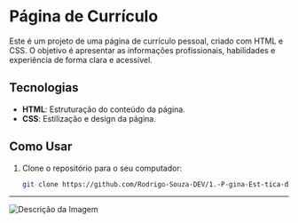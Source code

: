 # Página de Currículo

Este é um projeto de uma página de currículo pessoal, criado com HTML e CSS. O objetivo é apresentar as informações profissionais, habilidades e experiência de forma clara e acessível.

## Tecnologias

- **HTML**: Estruturação do conteúdo da página.
- **CSS**: Estilização e design da página.

## Como Usar

1. Clone o repositório para o seu computador:

   ```bash
   git clone https://github.com/Rodrigo-Souza-DEV/1.-P-gina-Est-tica-de-Curr-culo
----------------------------------------------------------------------------------------------------------------------------------------------------
![Descrição da Imagem](image/capt.jpeg)
